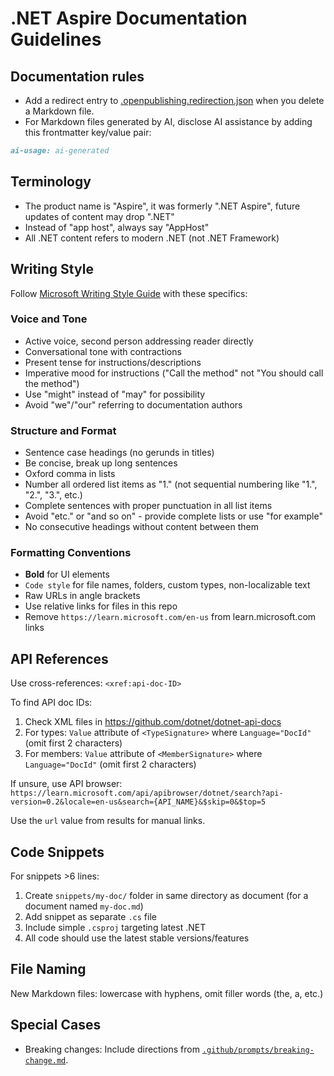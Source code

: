 # .NET Aspire Documentation Guidelines

## Documentation rules
- Add a redirect entry to [.openpublishing.redirection.json](../.openpublishing.redirection.json) when you delete a Markdown file.
- For Markdown files generated by AI, disclose AI assistance by adding this frontmatter key/value pair:

```markdown
ai-usage: ai-generated
```

## Terminology

- The product name is "Aspire", it was formerly ".NET Aspire", future updates of content may drop ".NET"
- Instead of "app host", always say "AppHost"
- All .NET content refers to modern .NET (not .NET Framework)

## Writing Style

Follow [Microsoft Writing Style Guide](https://learn.microsoft.com/en-us/style-guide/welcome/) with these specifics:

### Voice and Tone

- Active voice, second person addressing reader directly
- Conversational tone with contractions
- Present tense for instructions/descriptions
- Imperative mood for instructions ("Call the method" not "You should call the method")
- Use "might" instead of "may" for possibility
- Avoid "we"/"our" referring to documentation authors

### Structure and Format

- Sentence case headings (no gerunds in titles)
- Be concise, break up long sentences
- Oxford comma in lists
- Number all ordered list items as "1." (not sequential numbering like "1.", "2.", "3.", etc.)
- Complete sentences with proper punctuation in all list items
- Avoid "etc." or "and so on" - provide complete lists or use "for example"
- No consecutive headings without content between them

### Formatting Conventions

- **Bold** for UI elements
- `Code style` for file names, folders, custom types, non-localizable text
- Raw URLs in angle brackets
- Use relative links for files in this repo
- Remove `https://learn.microsoft.com/en-us` from learn.microsoft.com links

## API References

Use cross-references: `<xref:api-doc-ID>`

To find API doc IDs:
1. Check XML files in https://github.com/dotnet/dotnet-api-docs
2. For types: `Value` attribute of `<TypeSignature>` where `Language="DocId"` (omit first 2 characters)
3. For members: `Value` attribute of `<MemberSignature>` where `Language="DocId"` (omit first 2 characters)

If unsure, use API browser: `https://learn.microsoft.com/api/apibrowser/dotnet/search?api-version=0.2&locale=en-us&search={API_NAME}&$skip=0&$top=5`

Use the `url` value from results for manual links.

## Code Snippets

For snippets >6 lines:
1. Create `snippets/my-doc/` folder in same directory as document (for a document named `my-doc.md`)
1. Add snippet as separate `.cs` file
1. Include simple `.csproj` targeting latest .NET
1. All code should use the latest stable versions/features

## File Naming

New Markdown files: lowercase with hyphens, omit filler words (the, a, etc.)

## Special Cases

- Breaking changes: Include directions from [`.github/prompts/breaking-change.md`](./prompts/breaking-change.md).
